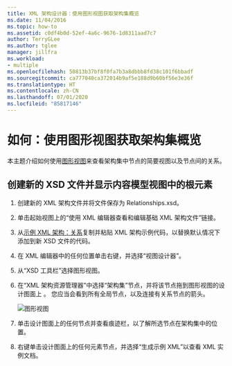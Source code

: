```yaml
---
title: XML 架构设计器：使用图形视图获取架构集概览
ms.date: 11/04/2016
ms.topic: how-to
ms.assetid: c0df4b0d-52ef-4a6c-9676-1d8311aad7c7
author: TerryGLee
ms.author: tglee
manager: jillfra
ms.workload:
- multiple
ms.openlocfilehash: 50813b37bf8f0fa7b3a8dbbb8fd38c101f6bbadf
ms.sourcegitcommit: ca777040ca372014b9af5e188d9b60bf56e3e36f
ms.translationtype: HT
ms.contentlocale: zh-CN
ms.lasthandoff: 07/01/2020
ms.locfileid: "85817146"
---
```

# <a name="how-to-get-an-overview-of-a-schema-set-using-the-graph-view"></a>如何：使用图形视图获取架构集概览

本主题介绍如何使用[图形视图](../xml-tools/graph-view.md)来查看架构集中节点的简要视图以及节点间的关系。

## <a name="to-create-a-new-xsd-file-and-display-the-root-element-in-the-content-model-view"></a>创建新的 XSD 文件并显示内容模型视图中的根元素

1. 创建新的 XML 架构文件并将文件保存为 Relationships.xsd。

2. 单击起始视图上的“使用 XML 编辑器查看和编辑基础 XML 架构文件”链接。

3. 从[示例 XML 架构：关系](../xml-tools/sample-xsd-file-relationships.md)复制并粘贴 XML 架构示例代码，以替换默认情况下添加到新 XSD 文件的代码。

4. 在 XML 编辑器中的任何位置单击右键，并选择“视图设计器”。

5. 从“XSD 工具栏”选择图形视图。

6. 在“XML 架构资源管理器”中选择“架构集”节点，并将该节点拖到图形视图的设计图面上 。 您应当会看到所有全局节点，以及连接有关系节点的箭头。

     ![图形视图](../xml-tools/media/relationshipingraphview.gif)

7. 单击设计图面上的任何节点并查看痕迹栏，以了解所选节点在架构集中的位置。

8. 右键单击设计图面上的任何元素节点，并选择“生成示例 XML”以查看 XML 实例文档。
